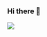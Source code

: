 ### Hi there 👋
<img src="https://capsule-render.vercel.app/api?type=waving&color=auto&height=200&section=header&text=Hi I'm soomin ! 👋🏻 &fontSize=90" />
<!--
**soomminglee/soomminglee** is a ✨ _special_ ✨ repository because its `README.md` (this file) appears on your GitHub profile.

Here are some ideas to get you started:

- 🔭 I’m currently working on ...
- 🌱 I’m currently learning ...
- 👯 I’m looking to collaborate on ...
- 🤔 I’m looking for help with ...
- 💬 Ask me about ...
- 📫 How to reach me: ...
- 😄 Pronouns: ...
- ⚡ Fun fact: ...
-->
